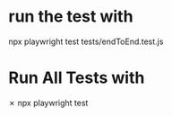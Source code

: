 # run the test with 
npx playwright test tests/endToEnd.test.js

# Run All Tests with 
✗ npx playwright test  